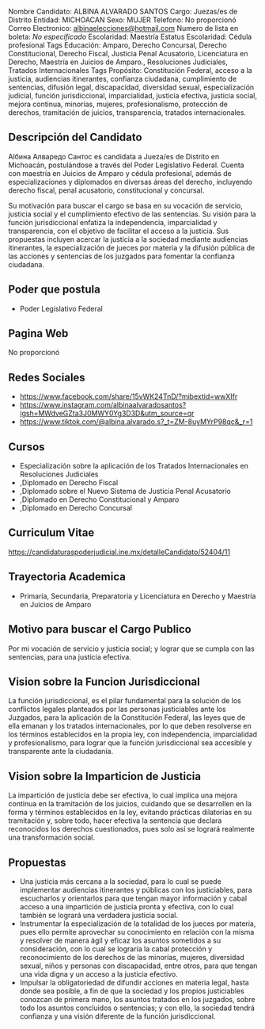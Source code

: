 Nombre Candidato: ALBINA ALVARADO SANTOS
Cargo: Juezas/es de Distrito
Entidad: MICHOACAN
Sexo: MUJER
Telefono: No proporcionó
Correo Electronico: albinaelecciones@hotmail.com
Numero de lista en boleta: *No especificado*
Escolaridad: Maestría
Estatus Escolaridad: Cédula profesional
Tags Educación: Amparo, Derecho Concursal, Derecho Constitucional, Derecho Fiscal, Justicia Penal Acusatorio, Licenciatura en Derecho, Maestría en Juicios de Amparo., Resoluciones Judiciales, Tratados Internacionales
Tags Propósito: Constitución Federal, acceso a la justicia, audiencias itinerantes, confianza ciudadana, cumplimiento de sentencias, difusión legal, discapacidad, diversidad sexual, especialización judicial, función jurisdiccional, imparcialidad, justicia efectiva, justicia social, mejora continua, minorías, mujeres, profesionalismo, protección de derechos, tramitación de juicios, transparencia, tratados internacionales.


## Descripción del Candidato 

Alбина Алваредо Сантос es candidata a Jueza/es de Distrito en Michoacán, postulándose a través del Poder Legislativo Federal. Cuenta con maestría en Juicios de Amparo y cédula profesional, además de especializaciones y diplomados en diversas áreas del derecho, incluyendo derecho fiscal, penal acusatorio, constitucional y concursal. 

Su motivación para buscar el cargo se basa en su vocación de servicio, justicia social y el cumplimiento efectivo de las sentencias. Su visión para la función jurisdiccional enfatiza la independencia, imparcialidad y transparencia, con el objetivo de facilitar el acceso a la justicia. Sus propuestas incluyen acercar la justicia a la sociedad mediante audiencias itinerantes, la especialización de jueces por materia y la difusión pública de las acciones y sentencias de los juzgados para fomentar la confianza ciudadana.


## Poder que postula

- Poder Legislativo Federal


## Pagina Web

No proporcionó


## Redes Sociales

- https://www.facebook.com/share/15vWK24TnD/?mibextid=wwXIfr
- https://www.instagram.com/albinaalvaradosantos?igsh=MWdveGZta3J0MWY0Yg3D3D&utm_source=qr
- https://www.tiktok.com/@albina.alvarado.s?_t=ZM-8uyMYrP98qc&_r=1


## Cursos

- Especialización sobre la aplicación de los Tratados Internacionales en Resoluciones Judiciales
- ,Diplomado en Derecho Fiscal
- ,Diplomado sobre el Nuevo Sistema de Justicia Penal Acusatorio
- ,Diplomado en Derecho Constitucional y Amparo
- ,Diplomado en Derecho Concursal


## Curriculum Vitae

https://candidaturaspoderjudicial.ine.mx/detalleCandidato/52404/11


## Trayectoria Academica

- Primaria, Secundaria, Preparatoria y Licenciatura en Derecho y Maestría en Juicios de Amparo


## Motivo para buscar el Cargo Publico

Por mi vocación de servicio y justicia social; y lograr que se cumpla con las sentencias, para una justicia efectiva.


## Vision sobre la Funcion Jurisdiccional

La función jurisdiccional, es el pilar fundamental para la solución de los conflictos legales planteados por las personas justiciables ante los Juzgados, para la aplicación de la Constitución Federal, las leyes que de ella emanan y los tratados internacionales, por lo que deben resolverse en los términos establecidos en la propia ley, con independencia, imparcialidad y profesionalismo, para lograr que la función jurisdiccional sea accesible y transparente ante la ciudadanía.


## Vision sobre la Imparticion de Justicia

La impartición de justicia debe ser efectiva, lo cual implica una mejora continua en la tramitación de los juicios, cuidando que se desarrollen en la forma y términos establecidos en la ley, evitando prácticas dilatorias en su tramitación y, sobre todo, hacer efectiva la sentencia que declara reconocidos los derechos cuestionados, pues solo así se logrará realmente una transformación social.


## Propuestas

- Una justicia más cercana a la sociedad, para lo cual se puede implementar audiencias itinerantes y públicas con los justiciables, para escucharlos y orientarlos para que tengan mayor información y cabal acceso a una impartición de justicia pronta y efectiva, con lo cual también se logrará una verdadera justicia social.
- Instrumentar la especialización de la totalidad de los jueces por materia, pues ello permite aprovechar su conocimiento en relación con la misma y resolver de manera ágil y eficaz los asuntos sometidos a su consideración, con lo cual se lograría la cabal protección y reconocimiento de los derechos de las minorías, mujeres, diversidad sexual, niños y personas con discapacidad, entre otros, para que tengan una vida digna y un acceso a la justicia efectivo.
- Impulsar la obligatoriedad de difundir acciones en materia legal, hasta donde sea posible, a fin de que la sociedad y los propios justiciables conozcan de primera mano, los asuntos tratados en los juzgados, sobre todo los asuntos concluidos o sentencias; y con ello, la sociedad tendrá confianza y una visión diferente de la función jurisdiccional.

